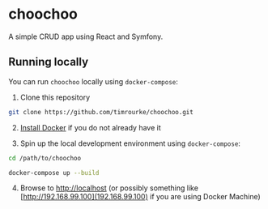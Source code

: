 # choochoo

A simple CRUD app using React and Symfony.

## Running locally

You can run `choochoo` locally using `docker-compose`:

1. Clone this repository

```bash
git clone https://github.com/timrourke/choochoo.git
```

2. [Install Docker](https://www.docker.com/get-started) if you do not already have it

3. Spin up the local development environment using `docker-compose`:

```bash
cd /path/to/choochoo

docker-compose up --build
```

4. Browse to [http://localhost](http://localhost) (or possibly something like [http://192.168.99.100](192.168.99.100) if you are using Docker Machine)